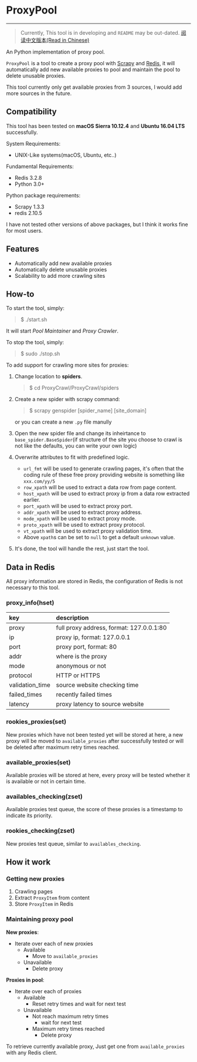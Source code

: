 # ProxyPool

---
> Currently, This tool is in developing and `README` may be out-dated.
[阅读中文版本(Read in Chinese)](README_CN.md)

An Python implementation of proxy pool.

`ProxyPool` is a tool to create a proxy pool with [Scrapy](https://scrapy.org) and [Redis](http://redis.io), it will automatically add new available proxies to pool and maintain the pool to delete unusable proxies.

This tool currently only get available proxies from 3 sources, I would add more sources in the future.

## Compatibility

This tool has been tested on **macOS Sierra 10.12.4** and **Ubuntu 16.04 LTS** successfully.

System Requirements:

* UNIX-Like systems(macOS, Ubuntu, etc..)

Fundamental Requirements:

* Redis 3.2.8
* Python 3.0+

Python package requirements:

* Scrapy 1.3.3
* redis 2.10.5

I have not tested other versions of above packages, but I think it works fine for most users.

## Features

* Automatically add new available proxies
* Automatically delete unusable proxies
* Scalability to add more crawling sites

## How-to

To start the tool, simply:
> $ ./start.sh

It will start *Pool Maintainer* and *Proxy Crawler*.

To stop the tool, simply:
> $ sudo ./stop.sh

To add support for crawling more sites for proxies:

1. Change location to **spiders**.

	> $ cd ProxyCrawl/ProxyCrawl/spiders

2. Create a new spider with scrapy command:

	> $ scrapy genspider [spider_name] [site_domain]

	or you can create a new `.py` file manully

3. Open the new spider file and change its inheirtance to `base_spider.BaseSpider`(if structure of the site you choose to crawl is not like the defaults, you can write your own logic)

4. Overwrite attributes to fit with predefined logic.
	* `url_fmt` will be used to generate crawling pages, it's often that the coding rule of these free proxy providing website is something like `xxx.com/yy/5`
	* `row_xpath` will be used to extract a data row from page content.
	* `host_xpath` will be used to extract proxy ip from a data row extracted earlier.
	* `port_xpath` will be used to extract proxy port.
	* `addr_xpath` will be used to extract proxy address.
	* `mode_xpath` will be used to extract proxy mode.
	* `proto_xpath` will be used to extract proxy protocol.
	* `vt_xpath` will be used to extract proxy validation time.
	* Above `xpath`s can be set to `null` to get a default `unknown` value.

5. It's done, the tool will handle the rest, just start the tool.

## Data in Redis

All proxy information are stored in Redis, the configuration of Redis is not necessary to this tool.

### proxy_info(hset)

key|description
:---|:---
proxy|full proxy address, format: 127.0.0.1:80
ip|proxy ip, format: 127.0.0.1
port|proxy port, format: 80
addr|where is the proxy
mode|anonymous or not
protocol| HTTP or HTTPS
validation_time|source website checking time
failed_times|recently failed times
latency|proxy latency to source website

### rookies_proxies(set)

New proxies which have not been tested yet will be stored at here, a new proxy will be moved to `available_proxies` after successfully tested or will be deleted after maximum retry times reached.

### available_proxies(set)

Available proxies will be stored at here, every proxy will be tested whether it is available or not in certain time.

### availables_checking(zset)

Available proxies test queue, the score of these proxies is a timestamp to indicate its priority.

### rookies_checking(zset)

New proxies test queue, similar to `availables_checking`.

## How it work

### Getting new proxies

1. Crawling pages
2. Extract `ProxyItem` from content
3. Store `ProxyItem` in Redis

### Maintaining proxy pool

**New proxies**:

* Iterate over each of new proxies
	* Available	
		* Move to `available_proxies`
	* Unavailable 
		* Delete proxy

**Proxies in pool**:

* Iterate over each of proxies
	* Available	
		* Reset retry times and wait for next test
	* Unavailable 
		* Not reach maximum retry times
			* wait for next test
		* Maximum retry times reached
			* Delete proxy

To retrieve currently available proxy, Just get one from `available_proxies` with any Redis client.
